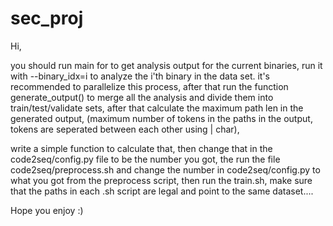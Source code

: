 # sec_proj

Hi,


you should run main for to get analysis output for the current binaries, run it with --binary_idx=i to analyze the i'th binary in the data set.
it's recommended to parallelize this process, after that run the function generate_output() to merge all the analysis and divide them into train/test/validate sets,
after that calculate the maximum path len in the generated output, (maximum number of tokens in the paths in the output, tokens are seperated between each other using | char),

write a simple function to calculate that, then change that in the code2seq/config.py file to be the number you got, 
the run the file code2seq/preprocess.sh and change the number in code2seq/config.py to what you got from the preprocess script,
then run the train.sh, make sure that the paths in each .sh script are legal and point to the same dataset....


Hope you enjoy :)


